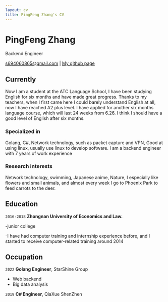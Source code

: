 ```yaml
---
layout: cv
title: PingFeng Zhang's CV
---
```

# PingFeng Zhang
Backend Engineer

<div id="webaddress">
<a href="s694060865@gmail.com">s694060865@gmail.com</a>
| <a href="https://github.com/gesneriana">My github page</a>
</div>


## Currently

Now I am a student at the ATC Language School, I have been studying English for six months and have made great progress. Thanks to my teachers, when I first came here I could barely understand English at all, now I have reached A2 plus level.  I have applied for another six months language course, which will last 24 weeks from 6.26.  I think I should have a good level of English after six months.

### Specialized in

Golang, C#, Network technology, such as packet capture and VPN, Good at using linux, usually use linux to develop software.
I am a backend engineer with 7 years of work experience


### Research interests

Network technology, swimming, Japanese anime, Nature, I especially like flowers and small animals, and almost every week I go to Phoenix Park to feed carrots to the deer.


## Education

`2016-2018`
__Zhongnan University of Economics and Law.__

-junior college

-I have had computer training and internship experience before, and I started to receive computer-related training around 2014


## Occupation

`2022`
__Golang Engineer__, StarShine Group

- Web backend
- Big data analysis

`2019`
__C# Engineer__, QiaXue ShenZhen



<!-- ### Footer

Last updated: May 2013 -->


